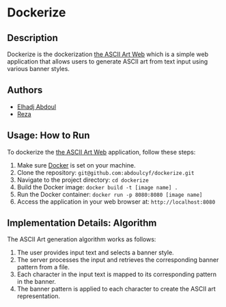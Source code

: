 # Dockerize

## Description
Dockerize is the dockerization [the ASCII Art Web](https://learn.01founders.co/git/ediallo/ascii-art-web.git) which is a simple web application that allows users to generate ASCII art from text input using various banner styles.

## Authors
- [Elhadj Abdoul](https://github.com/abdoulcyf)
- [Reza](https://learn.01founders.co/git/asananda)

## Usage: How to Run
To dockerize the  [the ASCII Art Web](https://learn.01founders.co/git/ediallo/ascii-art-web.git) application, follow these steps:
1. Make sure [Docker]() is set on your machine.
1. Clone the repository: `git@github.com:abdoulcyf/dockerize.git`
2. Navigate to the project directory: `cd dockerize`
3. Build the Docker image: `docker build -t [image name] .`
4. Run the Docker container: `docker run -p 8080:8080 [image name]`
5. Access the application in your web browser at: `http://localhost:8080`

## Implementation Details: Algorithm
The ASCII Art generation algorithm works as follows:
1. The user provides input text and selects a banner style.
2. The server processes the input and retrieves the corresponding banner pattern from a file.
3. Each character in the input text is mapped to its corresponding pattern in the banner.
4. The banner pattern is applied to each character to create the ASCII art representation.
